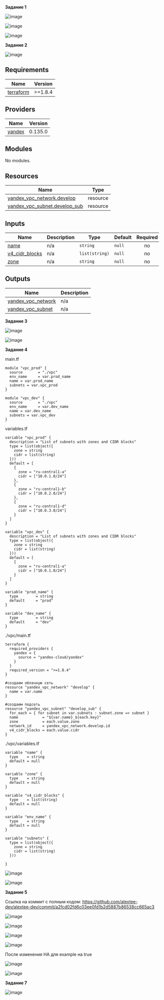 **Задание 1**

![image](https://github.com/user-attachments/assets/66f4ee1e-2821-4149-9b10-c4404cc3c29f)

![image](https://github.com/user-attachments/assets/65df6a34-b2af-4c4d-b727-64875640e82a)

![image](https://github.com/user-attachments/assets/4b83bd10-2967-4cf2-8230-4f8a5395ae5c)


**Задание 2**

![image](https://github.com/user-attachments/assets/a9e747f4-41cd-4466-84df-08448f4892d1)

## Requirements

| Name | Version |
|------|---------|
| <a name="requirement_terraform"></a> [terraform](#requirement\_terraform) | >=1.8.4 |

## Providers

| Name | Version |
|------|---------|
| <a name="provider_yandex"></a> [yandex](#provider\_yandex) | 0.135.0 |

## Modules

No modules.

## Resources

| Name | Type |
|------|------|
| [yandex_vpc_network.develop](https://registry.terraform.io/providers/yandex-cloud/yandex/latest/docs/resources/vpc_network) | resource |
| [yandex_vpc_subnet.develop_sub](https://registry.terraform.io/providers/yandex-cloud/yandex/latest/docs/resources/vpc_subnet) | resource |

## Inputs

| Name | Description | Type | Default | Required |
|------|-------------|------|---------|:--------:|
| <a name="input_name"></a> [name](#input\_name) | n/a | `string` | `null` | no |
| <a name="input_v4_cidr_blocks"></a> [v4\_cidr\_blocks](#input\_v4\_cidr\_blocks) | n/a | `list(string)` | `null` | no |
| <a name="input_zone"></a> [zone](#input\_zone) | n/a | `string` | `null` | no |

## Outputs

| Name | Description |
|------|-------------|
| <a name="output_yandex_vpc_network"></a> [yandex\_vpc\_network](#output\_yandex\_vpc\_network) | n/a |
| <a name="output_yandex_vpc_subnet"></a> [yandex\_vpc\_subnet](#output\_yandex\_vpc\_subnet) | n/a |

**Задание 3**

![image](https://github.com/user-attachments/assets/f9d645e0-0e74-48fb-bb94-9abe81969e67)

![image](https://github.com/user-attachments/assets/79bec24e-484f-4cd0-9a79-ff05ba913362)

**Задание 4**

main.tf

```
module "vpc_prod" {
  source       = "./vpc"
  env_name     = var.prod_name
  name = var.prod_name
  subnets = var.vpc_prod
}

module "vpc_dev" {
  source       = "./vpc"
  env_name     = var.dev_name
  name = var.dev_name
  subnets = var.vpc_dev
}
```

variables.tf

```
variable "vpc_prod" {
  description = "List of subnets with zones and CIDR blocks"
  type = list(object({
    zone = string
    cidr = list(string)
  }))
  default = [
    {
      zone = "ru-central1-a"
      cidr = ["10.0.1.0/24"]
    },
    {
      zone = "ru-central1-b"
      cidr = ["10.0.2.0/24"]
    },
    {
      zone = "ru-central1-d"
      cidr = ["10.0.3.0/24"]
    }
  ]
}

variable "vpc_dev" {
  description = "List of subnets with zones and CIDR blocks"
  type = list(object({
    zone = string
    cidr = list(string)
  }))
  default = [
    {
      zone = "ru-central1-a"
      cidr = ["10.0.1.0/24"]
    }
  ]
}

variable "prod_name" {
  type        = string
  default     = "prod"
}

variable "dev_name" {
  type        = string
  default     = "dev"
}
```

./vpc/main.tf

```
terraform {
  required_providers {
    yandex = {
      source = "yandex-cloud/yandex"
    }
  }
  required_version = ">=1.8.4"
}

#создаем облачную сеть
resource "yandex_vpc_network" "develop" {
  name = var.name
}

#создаем подсеть
resource "yandex_vpc_subnet" "develop_sub" {
  for_each = { for subnet in var.subnets : subnet.zone => subnet }
  name           = "${var.name}_${each.key}"
  zone           = each.value.zone
  network_id     = yandex_vpc_network.develop.id
  v4_cidr_blocks = each.value.cidr
}
```

./vpc/variables.tf

```
variable "name" {
  type    = string
  default = null
}

variable "zone" {
  type    = string
  default = null
}

variable "v4_cidr_blocks" {
  type    = list(string)
  default = null
}

variable "env_name" {
  type    = string
  default = null
}

variable "subnets" {
  type = list(object({
    zone = string
    cidr = list(string)
  }))

}
```

![image](https://github.com/user-attachments/assets/76dd91ec-72b3-42dd-af17-8e2e000e8f98)

![image](https://github.com/user-attachments/assets/99cdbc94-3afa-4478-b9a9-7d1f8a3d983c)


**Задание 5**

Ссылка на коммит с полным кодом: https://github.com/alextee-dev/alextee-dev/commit/a2fcd02fd6c03ee0fd1b2d5887b86538cc665ac3

![image](https://github.com/user-attachments/assets/35be8d87-d3e8-474b-b2b9-9a86215ddb25)

![image](https://github.com/user-attachments/assets/84b1c2f6-f216-4460-8ccf-54607ae81da1)

![image](https://github.com/user-attachments/assets/a00c81ba-41f9-41e7-86d8-7f6b0bc53050)

![image](https://github.com/user-attachments/assets/95d2adff-613f-4701-b7a8-8c954d311cd8)

После изменения HA для example на true

![image](https://github.com/user-attachments/assets/ac69e56a-ff90-4bb8-8a4d-fd4847600e57)

![image](https://github.com/user-attachments/assets/8d7e529a-ea24-4fc8-8e1c-6ff81c43b794)

**Задание 7**

![image](https://github.com/user-attachments/assets/92973835-7119-491c-9f27-85b17f2a0b1e)


